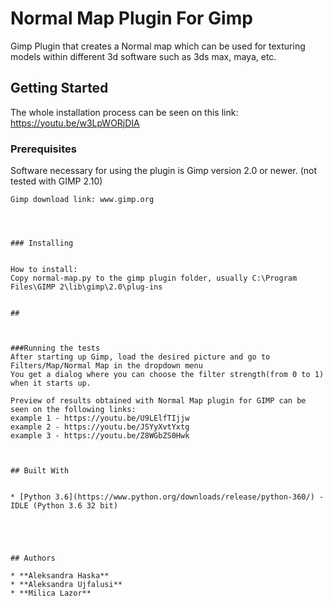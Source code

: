 # Normal Map Plugin For Gimp


Gimp Plugin that creates a Normal map which can be used for texturing models within different 3d software such as 3ds max, maya, etc.


## Getting Started


The whole installation process can be seen on this link: https://youtu.be/w3LpWORjDIA



### Prerequisites


Software necessary for using the plugin is Gimp version 2.0 or newer. (not tested with GIMP 2.10)

```
Gimp download link: www.gimp.org




### Installing


How to install:
Copy normal-map.py to the gimp plugin folder, usually C:\Program Files\GIMP 2\lib\gimp\2.0\plug-ins


##



###Running the tests
After starting up Gimp, load the desired picture and go to Filters/Map/Normal Map in the dropdown menu
You get a dialog where you can choose the filter strength(from 0 to 1) when it starts up.

Preview of results obtained with Normal Map plugin for GIMP can be seen on the following links: 
example 1 - https://youtu.be/U9LElfTIjjw
example 2 - https://youtu.be/JSYyXvtYxtg
example 3 - https://youtu.be/Z8WGbZS0Hwk



## Built With


* [Python 3.6](https://www.python.org/downloads/release/python-360/) - IDLE (Python 3.6 32 bit)





## Authors

* **Aleksandra Haska** 
* **Aleksandra Ujfalusi** 
* **Milica Lazor** 


